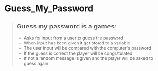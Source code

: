 # Guess_My_Password

> ## Guess my password is a games:
>
> - Asks for input from a user to guess the password
> - When input has been given it get stored to a variable
> - The user input will be compared with the computer's password
> - If the guess is correct the player will be congratulated
> - If not a random message is given and the player will be asked to guess again
